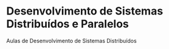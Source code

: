 # Desenvolvimento de Sistemas Distribuídos e Paralelos

 Aulas de Desenvolvimento de Sistemas Distribuídos
